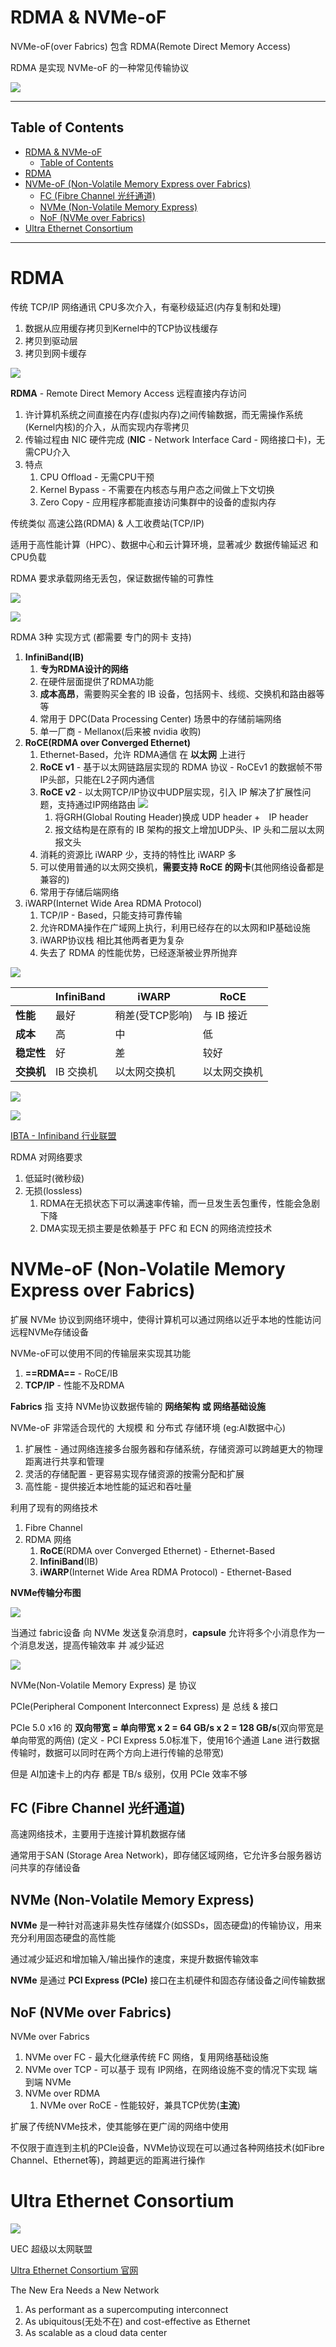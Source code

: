 # RDMA & NVMe-oF

NVMe-oF(over Fabrics) 包含 RDMA(Remote Direct Memory Access)

RDMA 是实现 NVMe-oF 的一种常见传输协议

![](Pics/nvme001.png)

---

## Table of Contents

- [RDMA \& NVMe-oF](#rdma--nvme-of)
  - [Table of Contents](#table-of-contents)
- [RDMA](#rdma)
- [NVMe-oF (Non-Volatile Memory Express over Fabrics)](#nvme-of-non-volatile-memory-express-over-fabrics)
  - [FC (Fibre Channel 光纤通道)](#fc-fibre-channel-光纤通道)
  - [NVMe (Non-Volatile Memory Express)](#nvme-non-volatile-memory-express)
  - [NoF (NVMe over Fabrics)](#nof-nvme-over-fabrics)
- [Ultra Ethernet Consortium](#ultra-ethernet-consortium)


---

# RDMA

传统 TCP/IP 网络通讯 CPU多次介入，有毫秒级延迟(内存复制和处理)
1. 数据从应用缓存拷贝到Kernel中的TCP协议栈缓存
2. 拷贝到驱动层
3. 拷贝到网卡缓存

![](Pics/nvme008.png)

**RDMA** - Remote Direct Memory Access 远程直接内存访问
1. 许计算机系统之间直接在内存(虚拟内存)之间传输数据，而无需操作系统(Kernel内核)的介入，从而实现内存零拷贝
2. 传输过程由 NIC 硬件完成 (**NIC** - Network Interface Card - 网络接口卡)，无需CPU介入
3. 特点
   1. CPU Offload - 无需CPU干预
   2. Kernel Bypass - 不需要在内核态与用户态之间做上下文切换
   3. Zero Copy - 应用程序都能直接访问集群中的设备的虚拟内存

传统类似 高速公路(RDMA) & 人工收费站(TCP/IP)

适用于高性能计算（HPC）、数据中心和云计算环境，显著减少 数据传输延迟 和 CPU负载

RDMA 要求承载网络无丢包，保证数据传输的可靠性

![](Pics/nvme007.png)

![](Pics/nvme010.png)


RDMA 3种 实现方式 (都需要 专门的网卡 支持)
1. **InfiniBand(IB)**
   1. **专为RDMA设计的网络**
   2. 在硬件层面提供了RDMA功能
   3. **成本高昂**，需要购买全套的 IB 设备，包括网卡、线缆、交换机和路由器等等
   4. 常用于 DPC(Data Processing Center) 场景中的存储前端网络
   5. 单一厂商 - Mellanox(后来被 nvidia 收购)
2. **RoCE(RDMA over Converged Ethernet)**
   1. Ethernet-Based，允许 RDMA通信 在 **以太网** 上进行
   2. **RoCE v1** - 基于以太网链路层实现的 RDMA 协议 - RoCEv1 的数据帧不带IP头部，只能在L2子网内通信
   3. **RoCE v2** - 以太网TCP/IP协议中UDP层实现，引入 IP 解决了扩展性问题，支持通过IP网络路由
      ![](Pics/nvme006.png)
      1. 将GRH(Global Routing Header)换成 UDP header +　IP header
      2. 报文结构是在原有的 IB 架构的报文上增加UDP头、IP 头和二层以太网报文头
   4. 消耗的资源比 iWARP 少，支持的特性比 iWARP 多
   5. 可以使用普通的以太网交换机，**需要支持 RoCE 的网卡**(其他网络设备都是兼容的)
   6. 常用于存储后端网络
3. iWARP(Internet Wide Area RDMA Protocol)
   1. TCP/IP - Based，只能支持可靠传输
   2. 允许RDMA操作在广域网上执行，利用已经存在的以太网和IP基础设施
   3. iWARP协议栈 相比其他两者更为复杂
   4. 失去了 RDMA 的性能优势，已经逐渐被业界所抛弃

![](Pics/nvme009.png)


|           | InfiniBand  | iWARP           | RoCE       |
|-----------|-------------|-----------------|------------|
| **性能**   | 最好        | 稍差(受TCP影响)   | 与 IB 接近  |
| **成本**   | 高          | 中              | 低          |
| **稳定性** | 好          | 差               | 较好        |
| **交换机** | IB 交换机    | 以太网交换机      | 以太网交换机  |


![](Pics/nvme005.png)

![](Pics/nvme011.png)

[IBTA -​ Infiniband 行业联盟](https://www.infinibandta.org/)

RDMA 对网络要求
1. 低延时(微秒级)
2. 无损(lossless)
   1. RDMA在无损状态下可以满速率传输，而一旦发生丢包重传，性能会急剧下降
   2. DMA实现无损主要是依赖基于 PFC 和 ECN 的网络流控技术


# NVMe-oF (Non-Volatile Memory Express over Fabrics)

扩展 NVMe 协议到网络环境中，使得计算机可以通过网络以近乎本地的性能访问远程NVMe存储设备

NVMe-oF可以使用不同的传输层来实现其功能
1. **==RDMA==** - RoCE/IB
2. **TCP/IP** - 性能不及RDMA

**Fabrics** 指 支持 NVMe协议数据传输的 **网络架构 或 网络基础设施**

NVMe-oF 非常适合现代的 大规模 和 分布式 存储环境 (eg:AI数据中心)
1. 扩展性 - 通过网络连接多台服务器和存储系统，存储资源可以跨越更大的物理距离进行共享和管理
2. 灵活的存储配置 - 更容易实现存储资源的按需分配和扩展
3. 高性能 - 提供接近本地性能的延迟和吞吐量

利用了现有的网络技术
1. Fibre Channel
2. RDMA 网络
   1. **RoCE**(RDMA over Converged Ethernet) - Ethernet-Based
   2. **InfiniBand**(IB)
   3. **iWARP**(Internet Wide Area RDMA Protocol) - Ethernet-Based

**NVMe传输分布图**

![](Pics/nvme001.png)

当通过 fabric设备 向 NVMe 发送复杂消息时，**capsule** 允许将多个小消息作为一个消息发送，提高传输效率 并 减少延迟

![](Pics/nvme002.png)

NVMe(Non-Volatile Memory Express) 是 协议

PCIe(Peripheral Component Interconnect Express) 是 总线 & 接口

PCIe 5.0 x16 的 **双向带宽 = 单向带宽 x 2 = 64 GB/s x 2 = 128 GB/s**(双向带宽是单向带宽的两倍) (定义 - PCI Express 5.0标准下，使用16个通道 Lane 进行数据传输时，数据可以同时在两个方向上进行传输的总带宽)

但是 AI加速卡上的内存 都是 TB/s 级别，仅用 PCIe 效率不够








## FC (Fibre Channel 光纤通道)

高速网络技术，主要用于连接计算机数据存储

通常用于SAN (Storage Area Network)，即存储区域网络，它允许多台服务器访问共享的存储设备

## NVMe (Non-Volatile Memory Express)

**NVMe** 是一种针对高速非易失性存储媒介(如SSDs，固态硬盘)的传输协议，用来充分利用固态硬盘的高性能

通过减少延迟和增加输入/输出操作的速度，来提升数据传输效率

**NVMe** 是通过 **PCI Express (PCIe)** 接口在主机硬件和固态存储设备之间传输数据

## NoF (NVMe over Fabrics)

NVMe over Fabrics
1. NVMe over FC - 最大化继承传统 FC 网络，复用网络基础设施
2. NVMe over TCP - 可以基于 现有 IP网络，在网络设施不变的情况下实现 端到端 NVMe
3. NVMe over RDMA
   1. NVMe over RoCE - 性能较好，兼具TCP优势(**主流**)

扩展了传统NVMe技术，使其能够在更广阔的网络中使用

不仅限于直连到主机的PCIe设备，NVMe协议现在可以通过各种网络技术(如Fibre Channel、Ethernet等)，跨越更远的距离进行操作





# Ultra Ethernet Consortium

![](Pics/uec001.svg)

UEC 超级以太网联盟

[Ultra Ethernet Consortium 官网](https://ultraethernet.org/)

The New Era Needs a New Network
1. As performant as a supercomputing interconnect
2. As ubiquitous(无处不在) and cost-effective as Ethernet
3. As scalable as a cloud data center




